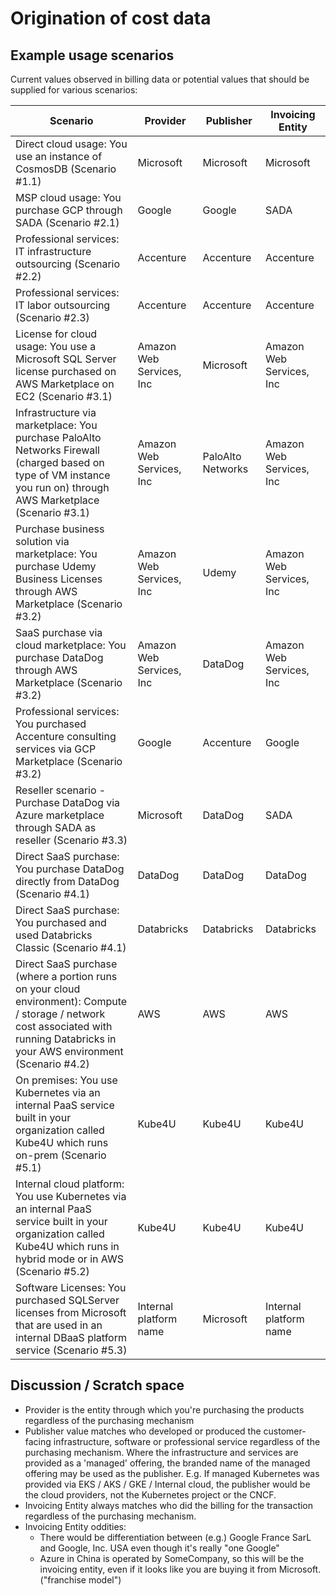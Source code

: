 # Origination of cost data

## Example usage scenarios

Current values observed in billing data or potential values that should be supplied for various scenarios:

| Scenario                                                                                                                                                                           | Provider                 | Publisher         | Invoicing Entity         |
|------------------------------------------------------------------------------------------------------------------------------------------------------------------------------------|--------------------------|-------------------|--------------------------|
| Direct cloud usage: You use an instance of CosmosDB (Scenario #1.1)                                                                                                                | Microsoft                | Microsoft         | Microsoft                |
| MSP cloud usage: You purchase GCP through SADA (Scenario #2.1)                                                                                                                     | Google                   | Google            | SADA                     |
| Professional services: IT infrastructure outsourcing (Scenario #2.2)                                                                                                               | Accenture                | Accenture         | Accenture                |
| Professional services: IT labor outsourcing (Scenario #2.3)                                                                                                                        | Accenture                | Accenture         | Accenture                |
| License for cloud usage: You use a Microsoft SQL Server license purchased on AWS Marketplace on EC2 (Scenario #3.1)                                                                | Amazon Web Services, Inc | Microsoft         | Amazon Web Services, Inc |
| Infrastructure via marketplace: You purchase PaloAlto Networks Firewall (charged based on type of VM instance you run on) through AWS Marketplace (Scenario #3.1)                  | Amazon Web Services, Inc | PaloAlto Networks | Amazon Web Services, Inc |
| Purchase business solution via marketplace: You purchase Udemy Business Licenses through AWS Marketplace (Scenario #3.2)                                                           | Amazon Web Services, Inc | Udemy             | Amazon Web Services, Inc |
| SaaS purchase via cloud marketplace: You purchase DataDog through AWS Marketplace (Scenario #3.2)                                                                                  | Amazon Web Services, Inc | DataDog           | Amazon Web Services, Inc |
| Professional services: You purchased Accenture consulting services via GCP Marketplace (Scenario #3.2)                                                                             | Google                   | Accenture         | Google                   |
| Reseller scenario - Purchase DataDog via Azure marketplace through SADA as reseller (Scenario #3.3)                                                                                | Microsoft                | DataDog           | SADA                     |
| Direct SaaS purchase: You purchase DataDog directly from DataDog (Scenario #4.1)                                                                                                   | DataDog                  | DataDog           | DataDog                  |
| Direct SaaS purchase: You purchased and used Databricks Classic  (Scenario #4.1)                                                                                                   | Databricks               | Databricks        | Databricks               |
| Direct SaaS purchase (where a portion runs on your cloud environment): Compute / storage / network cost associated with running Databricks in your AWS environment (Scenario #4.2) | AWS                      | AWS               | AWS                      |
| On premises: You use Kubernetes via an internal PaaS service built in your organization called Kube4U which runs on-prem (Scenario #5.1)                                           | Kube4U                   | Kube4U            | Kube4U                   |
| Internal cloud platform: You use Kubernetes via an internal PaaS service built in your organization called Kube4U which runs in hybrid mode or in AWS (Scenario #5.2)              | Kube4U                   | Kube4U            | Kube4U                   |
| Software Licenses: You purchased SQLServer licenses from Microsoft that are used in an internal DBaaS platform service (Scenario #5.3)                                             | Internal platform name   | Microsoft         | Internal platform name   |

## Discussion / Scratch space

- Provider is the entity through which you're purchasing the products regardless of the purchasing mechanism
- Publisher value matches who developed or produced the customer-facing infrastructure, software or professional service regardless of the purchasing mechanism. Where the infrastructure and services are provided as a 'managed' offering, the branded name of the managed offering may be used as the publisher. E.g. If managed Kubernetes was provided via EKS / AKS / GKE / Internal cloud, the publisher would be the cloud providers, not the Kubernetes project or the CNCF.
- Invoicing Entity always matches who did the billing for the transaction regardless of the purchasing mechanism.
- Invoicing Entity oddities:
  - There would be differentiation between (e.g.) Google France SarL and Google, Inc. USA even though it's really "one Google"
  - Azure in China is operated by SomeCompany, so this will be the invoicing entity, even if it looks like you are buying it from Microsoft. ("franchise model")

